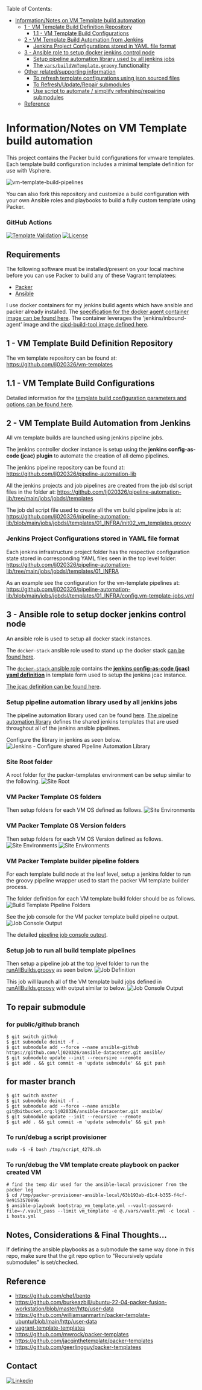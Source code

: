 
Table of Contents:

* [Information/Notes on VM Template build automation](#informationnotes-on-vm-template-build-automation)
    * [1 - VM Template Build Definition Repository](#1-vm-template-build-definition-repository)
      * [1.1 - VM Template Build Configurations](#1-vm-template-build-configurations)
    * [2 - VM Template Build Automation from Jenkins](#2-vm-template-build-automation-from-jenkins)
        * [Jenkins Project Configurations stored in YAML file format](#jenkins-project-configurations-stored-in-yaml-file-format)
    * [3 - Ansible role to setup docker jenkins control node](#3-ansible-role-to-setup-docker-jenkins-control-node)
        * [Setup pipeline automation library used by all jenkins jobs](#setup-pipeline-automation-library-used-by-all-jenkins-jobs)
        * [The `vars/buildVmTemplate.groovy` functionality](#the-varsbuildvmtemplategroovy-functionality)
    * [Other related/supporting information](#other-relatedsupporting-information)
        * [To refresh template configurations using json sourced files](#to-refresh-template-configurations-using-json-sourced-files)
        * [To Refresh/Update/Repair submodules](#to-refreshupdaterepair-submodules)
        * [Use script to automate / simplify refreshing/repairing submodules](#use-script-to-automate--simplify-refreshingrepairing-submodules)
    * [Reference](#reference)


# Information/Notes on VM Template build automation<a name="informationnotes-on-vm-template-build-automation"></a> 

This project contains the Packer build configurations for vmware templates. 
Each template build configuration includes a minimal template definition for use with Vsphere. 

![vm-template-build-pipelines](./docs/img/vm-template-build-pipelines.drawio.svg)

You can also fork this repository and customize a build configuration with your own Ansible roles and playbooks to build a fully custom template using Packer. 

### GitHub Actions

[![Template Validation](https://github.com/lj020326/vm-templates/actions/workflows/main.yml/badge.svg)](https://github.com/lj020326/vm-templates/actions/workflows/main.yml)
[![License](https://img.shields.io/badge/license-GPLv3-brightgreen.svg?style=flat)](LICENSE)

## Requirements

The following software must be installed/present on your local machine before you can use Packer to build any of these Vagrant templatees:

  - [Packer](http://www.packer.io/)
  - [Ansible](https://docs.ansible.com/ansible/latest/installation_guide/intro_installation.html)

I use docker containers for my jenkins build agents which have ansible and packer already installed.
The [specification for the docker agent container image can be found here](https://github.com/lj020326/jenkins-docker-agent/blob/master/image/jenkins-cicd-agent/Dockerfile).
The container leverages the 'jenkins/inbound-agent' image and the [cicd-build-tool image defined here](https://github.com/lj020326/jenkins-docker-agent/blob/master/image/cicd-build-tools/Dockerfile). 

## 1 - VM Template Build Definition Repository<a name="1-vm-template-build-definition-repository"></a> 

The vm template repository can be found at:
    https://github.com/lj020326/vm-templates

## 1.1 - VM Template Build Configurations<a name="1-vm-template-build-configurations"></a> 

Detailed information for the [template build configuration parameters and options can be found here](./docs/configuration.md).

## 2 - VM Template Build Automation from Jenkins<a name="2-vm-template-build-automation-from-jenkins"></a> 

All vm template builds are launched using jenkins pipeline jobs.

The jenkins controller docker instance is setup using the __jenkins config-as-code (jcac) plugin__ to automate the creation of all demo pipelines.

The jenkins pipeline repository can be found at:
    https://github.com/lj020326/pipeline-automation-lib

All the jenkins projects and job pipelines are created from the job dsl script files in the folder at:
    https://github.com/lj020326/pipeline-automation-lib/tree/main/jobs/jobdsl/templates

The job dsl script file used to create all the vm build pipeline jobs is at:
    https://github.com/lj020326/pipeline-automation-lib/blob/main/jobs/jobdsl/templates/01_INFRA/init02_vm_templates.groovy


### Jenkins Project Configurations stored in YAML file format<a name="jenkins-project-configurations-stored-in-yaml-file-format"></a> 

Each jenkins infrastructure project folder has the respective configuration state stored in corresponding YAML files seen in the top level folder:
https://github.com/lj020326/pipeline-automation-lib/tree/main/jobs/jobdsl/templates/01_INFRA

As an example see the configuration for the vm-template pipelines at:
https://github.com/lj020326/pipeline-automation-lib/blob/main/jobs/jobdsl/templates/01_INFRA/config.vm-template-jobs.yml

## 3 - Ansible role to setup docker jenkins control node<a name="3-ansible-role-to-setup-docker-jenkins-control-node"></a> 

An ansible role is used to setup all docker stack instances.

The `docker-stack` ansible role used to stand up the docker stack [can be found here](https://github.com/lj020326/ansible-datacenter/tree/main/roles/docker-stack).

The [`docker-stack` ansible role](https://github.com/lj020326/ansible-datacenter/tree/main/roles/docker-stack) contains the [__jenkins config-as-code (jcac) yaml definition__](https://github.com/lj020326/ansible-datacenter/blob/main/roles/docker-stack/templates/jenkins_jcac/jenkins_casc.yml.j2) in template form used to setup the jenkins jcac instance.

[The jcac definition can be found here](https://github.com/lj020326/ansible-datacenter/blob/main/roles/docker-stack/templates/jenkins_jcac/jenkins_casc.yml.j2).  

### Setup pipeline automation library used by all jenkins jobs<a name="setup-pipeline-automation-library-used-by-all-jenkins-jobs"></a> 

The pipeline automation library used can be found [here](https://github.com/lj020326/pipeline-automation-lib).
[The pipeline automation library](https://github.com/lj020326/pipeline-automation-lib) defines the shared jenkins templates that are used throughout all of the jenkins ansible pipelines.  

Configure the library in jenkins as seen below.
![Jenkins - Configure shared Pipeline Automation Library](./docs/img/screenshots/packer-templates-00-pipeline-library.png)


### Site Root folder

A root folder for the packer-templates environment can be setup similar to the following.
![Site Root](./docs/img/screenshots/packer-templates-0-toplevel.png)

### VM Packer Template OS folders

Then setup folders for each VM OS defined as follows.
![Site Environments](./docs/img/screenshots/packer-templates-1a-os.png)


### VM Packer Template OS Version folders

Then setup folders for each VM OS Version defined as follows.
![Site Environments](./docs/img/screenshots/packer-templates-1a-os-versions.png)
![Site Environments](./docs/img/screenshots/packer-templates-1a-os-version-builds.png)

### VM Packer Template builder pipeline folders

For each template build node at the leaf level, setup a jenkins folder to run the groovy pipeline wrapper used to start the packer VM template builder process.

The folder definition for each VM template build folder should be as follows.
![Build Template Pipeline Folders](./docs/img/screenshots/packer-templates-1a-template-build-wrapper.png)

See the job console for the VM packer template build pipeline output.
![Job Console Output](./docs/img/screenshots/packer-templates-1a-template-build-output.png)

The detailed [pipeline job console output](./docs/jenkins-consoleText-packer-build-ubuntu-log.md).

### Setup job to run all build template pipelines

Then setup a pipeline job at the top level folder to run the [runAllBuilds.groovy](./runAllBuilds.groovy) as seen below.
![Job Definition](./docs/img/screenshots/packer-templates-2a-run-all-builds-config.png)

This job will launch all of the VM template build jobs defined in [runAllBuilds.groovy](./runAllBuilds.groovy) with output similar to below.
![Job Console Output](./docs/img/screenshots/packer-templates-2b-run-all-builds-output.png)

## To repair submodule

### for public/github branch

```shell
$ git switch github
$ git submodule deinit -f .
$ git submodule add --force --name ansible-github https://github.com/lj020326/ansible-datacenter.git ansible/
$ git submodule update --init --recursive --remote
$ git add . && git commit -m 'update submodule' && git push
```

## for master branch
```shell
$ git switch master
$ git submodule deinit -f .
$ git submodule add --force --name ansible git@bitbucket.org:lj020326/ansible-datacenter.git ansible/
$ git submodule update --init --recursive --remote
$ git add . && git commit -m 'update submodule' && git push
```

### To run/debug a script provisioner

```shell
sudo -S -E bash /tmp/script_4278.sh
```

### To run/debug the VM template create playbook on packer created VM

```shell
# find the temp dir used for the ansible-local provisioner from the packer log 
$ cd /tmp/packer-provisioner-ansible-local/63b193ab-d1c4-b355-f4cf-9e9153570896
$ ansible-playbook bootstrap_vm_template.yml --vault-password-file=~/.vault_pass --limit vm_template -e @./vars/vault.yml -c local -i hosts.yml
```

## Notes, Considerations & Final Thoughts...

If defining the ansible playbooks as a submodule the same way done in this repo, make sure that the git repo option to "Recursively update submodules" is set/checked.

## Reference

* https://github.com/chef/bento
* https://github.com/burkeazbill/ubuntu-22-04-packer-fusion-workstation/blob/master/http/user-data
* https://github.com/williamsanmartin/packer-template-ubuntu/blob/main/http/user-data
* [vagrant-template-templates](https://github.com/mrlesmithjr/vagrant-template-templates)
* https://github.com/mwrock/packer-templates
* https://github.com/jacqinthetemplate/packer-templates
* https://github.com/geerlingguy/packer-templatees

## Contact

[![Linkedin](https://img.shields.io/badge/LinkedIn-0077B5?style=for-the-badge&logo=linkedin&logoColor=white)](https://www.linkedin.com/in/leejjohnson/)

